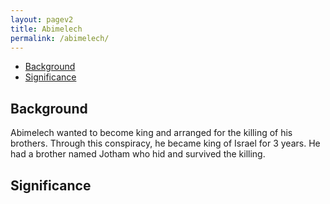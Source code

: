 ```yaml
---
layout: pagev2
title: Abimelech
permalink: /abimelech/
---
```

- [Background](#background)
- [Significance](#significance)

## Background

Abimelech wanted to become king and arranged for the killing of his brothers. Through this conspiracy, he became king of Israel for 3 years. He had a brother named Jotham who hid and survived the killing. 

## Significance
